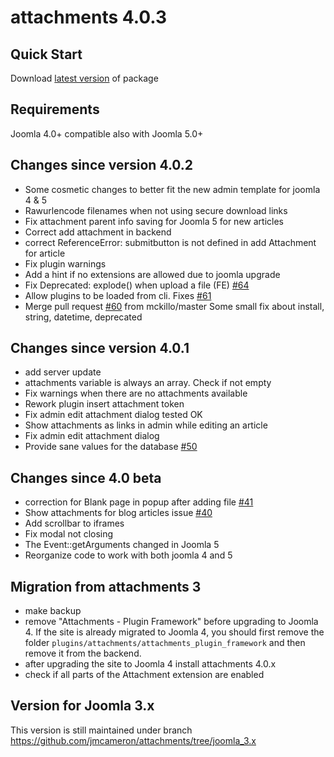 # attachments 4.0.3

## Quick Start

Download <a href="https://github.com/jmcameron/attachments/releases/latest" target="_blank">latest version</a> of package

## Requirements

Joomla 4.0+ compatible also with Joomla 5.0+

## Changes since version 4.0.2

- Some cosmetic changes to better fit the new admin template for joomla 4 & 5
- Rawurlencode filenames when not using secure download links
- Fix attachment parent info saving for Joomla 5 for new articles
- Correct add attachment in backend
- correct ReferenceError: submitbutton is not defined
  in add Attachment for article
- Fix plugin warnings
- Add a hint if no extensions are allowed due to joomla upgrade
- Fix Deprecated: explode() when upload a file (FE) [#64](/../../issues/64)
- Allow plugins to be loaded from cli. Fixes [#61](/../../issues/61)
- Merge pull request [#60](/../../pull/60) from mckillo/master
  Some small fix about install, string, datetime, deprecated

## Changes since version 4.0.1

- add server update
- attachments variable is always an array. Check if not empty
- Fix warnings when there are no attachments available
- Rework plugin insert attachment token
- Fix admin edit attachment dialog tested OK
- Show attachments as links in admin while editing an article
- Fix admin edit attachment dialog
- Provide sane values for the database [#50](/../../issues/50)


## Changes since 4.0 beta

- correction for Blank page in popup after adding file [#41](/../../issues/41)
- Show attachments for blog articles issue [#40](/../../issues/40)
- Add scrollbar to iframes
- Fix modal not closing
- The Event::getArguments changed in Joomla 5
- Reorganize code to work with both joomla 4 and 5

## Migration from attachments 3
- make backup
- remove "Attachments - Plugin Framework" before upgrading to Joomla 4. If the site is already migrated to Joomla 4, you should first remove the folder ```plugins/attachments/attachments_plugin_framework``` and then remove it from the backend.
- after upgrading the site to Joomla 4 install attachments 4.0.x
- check if all parts of the Attachment extension are enabled

## Version for Joomla 3.x

This version is still maintained under branch https://github.com/jmcameron/attachments/tree/joomla_3.x
